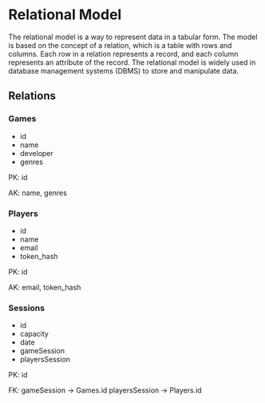 # Relational Model

The relational model is a way to represent data in a tabular form. The model is based on the concept of a relation,
which is a table with rows and columns. Each row in a relation represents a record, and each column represents an
attribute of the record. The relational model is widely used in database management systems (DBMS) to store and
manipulate data.

## Relations

### Games

- id
- name
- developer
- genres

PK: id

AK: name, genres

### Players

- id
- name
- email
- token_hash

PK: id

AK: email, token_hash

### Sessions

- id
- capacity
- date
- gameSession
- playersSession

PK: id

FK: gameSession -> Games.id
    playersSession -> Players.id



